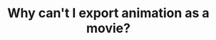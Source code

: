 ---
title: 'Why can''t I export animation as a movie?'
redirect_to:
  - 'https://discuss.pencil2d.org/t/why-cant-i-export-animation-as-a-movie/976'
---